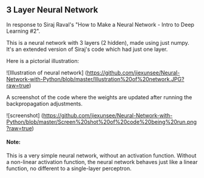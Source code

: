 ## 3 Layer Neural Network
In response to Siraj Raval's "How to Make a Neural Network - Intro to Deep Learning #2".

This is a neural network with 3 layers (2 hidden), made using just numpy. It's an extended version of Siraj's code which had just one layer.

Here is a pictorial illustration:

![Illustration of neural network] (https://github.com/jiexunsee/Neural-Network-with-Python/blob/master/Illustration%20of%20network.JPG?raw=true)

A screenshot of the code where the weights are updated after running the backpropagation adjustments.

![screenshot] (https://github.com/jiexunsee/Neural-Network-with-Python/blob/master/Screen%20shot%20of%20code%20being%20run.png?raw=true)





#### Note:
This is a very simple neural network, without an activation function. Without a non-linear activation function, the neural network behaves just like a linear function, no different to a single-layer perceptron. 
